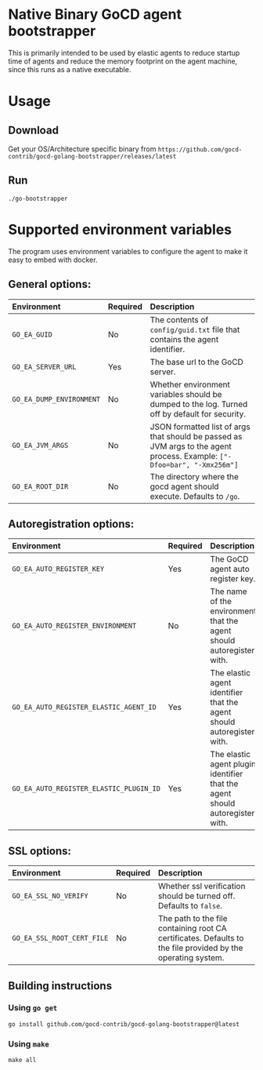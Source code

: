 # Native Binary GoCD agent bootstrapper

This is primarily intended to be used by elastic agents to reduce startup time of agents and reduce the memory footprint on the agent machine, since this runs as a native executable.

# Usage

## Download

Get your OS/Architecture specific binary from `https://github.com/gocd-contrib/gocd-golang-bootstrapper/releases/latest`

## Run

```shell
./go-bootstrapper
```

# Supported environment variables

The program uses environment variables to configure the agent to make it easy to embed with docker.

## General options:

| Environment              | Required | Description                                                                                                              |
| :----------------------- | :------- | :----------------------------------------------------------------------------------------------------------------------- |
| `GO_EA_GUID`             | No       | The contents of `config/guid.txt` file that contains the agent identifier.                                               |
| `GO_EA_SERVER_URL`       | Yes      | The base url to the GoCD server.                                                                                         |
| `GO_EA_DUMP_ENVIRONMENT` | No       | Whether environment variables should be dumped to the log. Turned off by default for security.                           |
| `GO_EA_JVM_ARGS`         | No       | JSON formatted list of args that should be passed as JVM args to the agent process. Example: `["-Dfoo=bar", "-Xmx256m"]` |
| `GO_EA_ROOT_DIR`         | No       | The directory where the gocd agent should execute. Defaults to `/go`.                                                    |

## Autoregistration options:

| Environment                             | Required | Description                                                                  |
| :-------------------------------------- | :------- | :--------------------------------------------------------------------------- |
| `GO_EA_AUTO_REGISTER_KEY`               | Yes      | The GoCD agent auto register key.                                            |
| `GO_EA_AUTO_REGISTER_ENVIRONMENT`       | No       | The name of the environment that the agent should autoregister with.         |
| `GO_EA_AUTO_REGISTER_ELASTIC_AGENT_ID`  | Yes      | The elastic agent identifier that the agent should autoregister with.        |
| `GO_EA_AUTO_REGISTER_ELASTIC_PLUGIN_ID` | Yes      | The elastic agent plugin identifier that the agent should autoregister with. |

## SSL options:

| Environment                | Required | Description                                                                                                  |
| :------------------------- | :------- | :----------------------------------------------------------------------------------------------------------- |
| `GO_EA_SSL_NO_VERIFY`      | No       | Whether ssl verification should be turned off. Defaults to `false`.                                          |
| `GO_EA_SSL_ROOT_CERT_FILE` | No       | The path to the file containing root CA certificates. Defaults to the file provided by the operating system. |

## Building instructions

### Using `go get`

```shell
go install github.com/gocd-contrib/gocd-golang-bootstrapper@latest
```

### Using `make`

```shell
make all
```
